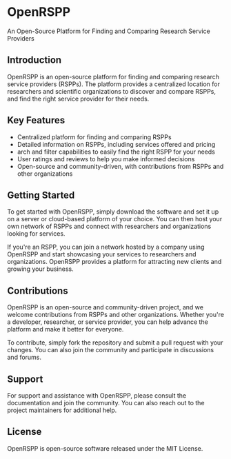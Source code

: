 # OpenRSPP

An Open-Source Platform for Finding and Comparing Research Service Providers

## Introduction

OpenRSPP is an open-source platform for finding and comparing research service providers (RSPPs). The platform provides a centralized location for researchers and scientific organizations to discover and compare RSPPs, and find the right service provider for their needs.

## Key Features

* Centralized platform for finding and comparing RSPPs
* Detailed information on RSPPs, including services offered and pricing
* arch and filter capabilities to easily find the right RSPP for your needs
* User ratings and reviews to help you make informed decisions
* Open-source and community-driven, with contributions from RSPPs and other organizations

## Getting Started

To get started with OpenRSPP, simply download the software and set it up on a server or cloud-based platform of your choice. You can then host your own network of RSPPs and connect with researchers and organizations looking for services.

If you're an RSPP, you can join a network hosted by a company using OpenRSPP and start showcasing your services to researchers and organizations. OpenRSPP provides a platform for attracting new clients and growing your business.

## Contributions

OpenRSPP is an open-source and community-driven project, and we welcome contributions from RSPPs and other organizations. Whether you're a developer, researcher, or service provider, you can help advance the platform and make it better for everyone.

To contribute, simply fork the repository and submit a pull request with your changes. You can also join the community and participate in discussions and forums.

## Support

For support and assistance with OpenRSPP, please consult the documentation and join the community. You can also reach out to the project maintainers for additional help.

## License

OpenRSPP is open-source software released under the MIT License.